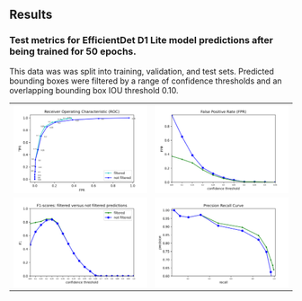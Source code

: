 ## Results 

<!-- #### Example training log -->

<!-- <img src=5-epochs.png  width=800 > -->

### Test metrics for EfficientDet D1 Lite model predictions after being trained for 50 epochs.<br>
This data was was split into training, validation, and test sets. Predicted bounding boxes were filtered by 
a range of confidence thresholds and an overlapping bounding box IOU threshold 0.10.

<table>
<td><img src=metric-roc2-annotated.png width=500 > </td>	
<td><img src=metric-fpr.png  width=500 > </td>	
<tr>
<td><img src=metric-f1-scores.png  width=500 > </td>	
<td><img src=metric-precision-recall.png  width=500 > </td>	

</table>


